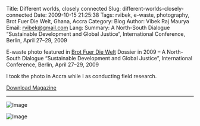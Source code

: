 Title: Different worlds, closely connected
Slug: different-worlds-closely-connected
Date: 2009-10-15 21:25:38
Tags: rvibek, e-waste, photography, Brot Fuer Die Welt, Ghana, Accra
Category: Blog
Author: Vibek Raj Maurya
Email:  rvibek@gmail.com
Lang: 
Summary: A North-South Dialogue “Sustainable Development and Global Justice”, International Conference, Berlin, April 27–29, 2009

E-waste photo featured in [Brot Fuer Die Welt](http://www.brot-fuer-die-welt.de/) Dossier in 2009 – A North-South Dialogue “Sustainable Development and Global Justice”, International Conference, Berlin, April 27–29, 2009

I took the photo in Accra while I as conducting field research.


[Download Magazine](https://drive.google.com/file/d/0B8IiFn2ckr59S1dhUWlPcVJYLUV3QmRNT0wtb3FoX2JCVllz/edit?usp=sharing)

---

![Image](https://i1.wp.com/res.cloudinary.com/rvibek-com-np/image/upload/v1423914277/Screen-Shot-2014-03-15-at-12.44.01-PM_kwzvdu.png)

![Image](https://i1.wp.com/res.cloudinary.com/rvibek-com-np/image/upload/v1423914276/Screen-Shot-2014-03-15-at-1.02.04-PM_ie7glv.png?resize=366%2C475)



